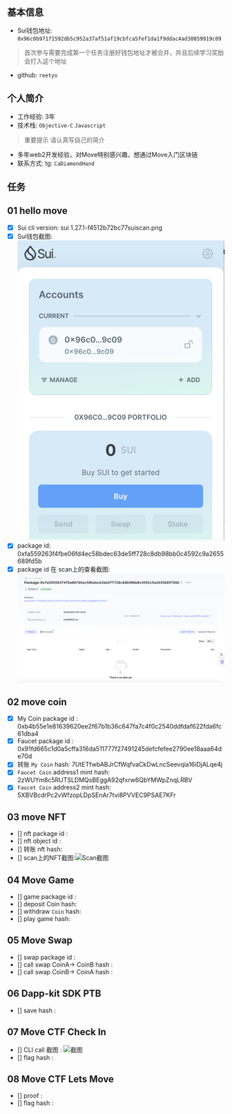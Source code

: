 ## 基本信息
- Sui钱包地址: `0x96c0b971f1592db5c952a37af51af19cbfca5fef1da1f9ddac4ad30859919c09`
> 首次参与需要完成第一个任务注册好钱包地址才被合并，并且后续学习奖励会打入这个地址
- github: `reetyo`

## 个人简介
- 工作经验: 3年
- 技术栈: `Objective-C` `Javascript`
> 重要提示 请认真写自己的简介
- 多年web2开发经验，对Move特别感兴趣，想通过Move入门区块链
- 联系方式: tg: `CaDiamondHand` 

## 任务

##   01 hello move  
- [x] Sui cli version: sui 1.27.1-f4512b72bc77suiscan.png
- [x] Sui钱包截图: ![Sui钱包截图](./images/sui.png)
- [x] package id: 0xfa559263f4fbe06fd4ec58bdec63de5ff728c8db98bb0c4592c9a2655689fd5b
- [x] package id 在 scan上的查看截图:![Scan截图](./images/suiscan.png)

##   02 move coin
- [x] My Coin package id :  0xb4b55e1e81639620ee2f67b1b36c647fa7c4f0c2540ddfdaf622fda6fc61dba4
- [x] Faucet package id : 0x91fd665c1d0a5cffa316da511777f27491245defcfefee2790ee18aaa64de70d
- [x] 转账 `My Coin` hash: 7UtETfwbABJrCfWqfvaCkDwLncSeevqia16iDjALqe4j
- [x] `Faucet Coin` address1 mint hash: 2zWUYm8c5RUTSLDMQsBEggA92qfxrw6QbYMWpZnqLRBV
- [x] `Faucet Coin` address2 mint hash: 5XBVBcdrPc2vWfzopLDpSEnAr7tvi8PVVEC9PSAE7KFr

##   03 move NFT
- [] nft package id :
- [] nft object id : 
- [] 转账 nft  hash:
- [] scan上的NFT截图:![Scan截图](./images/你的图片地址)

##   04 Move Game
- [] game package id :
- [] deposit Coin hash:
- [] withdraw `Coin` hash:
- [] play game hash:

##   05 Move Swap
- [] swap package id :
- [] call swap CoinA-> CoinB  hash :
- [] call swap CoinB-> CoinA  hash :

##   06 Dapp-kit SDK PTB
- [] save hash :

##   07 Move CTF Check In
- [] CLI call 截图 : ![截图](./images/你的图片地址)
- [] flag hash :

##   08 Move CTF Lets Move
- [] proof : 
- [] flag hash :
